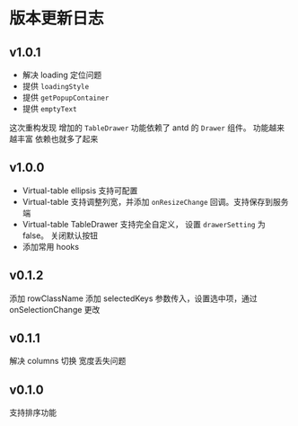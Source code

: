 # 版本更新日志

## v1.0.1

- 解决 loading 定位问题
- 提供 `loadingStyle`
- 提供 `getPopupContainer`
- 提供 `emptyText`

这次重构发现 增加的 `TableDrawer` 功能依赖了 antd 的 `Drawer` 组件。
功能越来越丰富 依赖也就多了起来

## v1.0.0

- Virtual-table ellipsis 支持可配置
- Virtual-table 支持调整列宽，并添加 `onResizeChange` 回调。支持保存到服务端
- Virtual-table TableDrawer 支持完全自定义， 设置 `drawerSetting` 为 false。 关闭默认按钮
- 添加常用 hooks

## v0.1.2

添加 rowClassName
添加 selectedKeys 参数传入，设置选中项，通过 onSelectionChange 更改

## v0.1.1

解决 columns 切换 宽度丢失问题

## v0.1.0

支持排序功能
